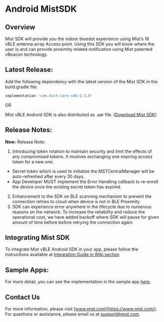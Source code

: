 # Android MistSDK      

## Overview
Mist SDK will provide you the indoor bluedot experience using Mist’s 16 vBLE antenna array Access point. Using this SDK you will know where the user is and can provide proximity related notification using Mist patented vBeacon technology.

## Latest Release:
Add the following dependency with the latest version of the Mist SDK in the build.gradle file:
```gradle
implementation 'com.mist:core-sdk:2.3.0'
```
OR     

Mist vBLE Android SDK is also distributed as .aar file. [[Download Mist SDK]](https://github.com/mistsys/mist-vble-android-sdk/tree/master/Library) 
 
 
## Release Notes:       
**New:**
Release Note:
1. Introducing token rotation to maintain security and limit the effects of any compromised tokens. It involves exchanging one expiring access token for a new one.     
* Secret token which is used to initialize the MSTCentralManager will be auto-refreshed after every 30 days.     
* App Developer MUST implement the Error Handling callback to re-enroll the device once the existing secret token has expired.     
2. Enhancement to the SDK on BLE scanning mechanism to prevent the connection retries to cloud when device is not in BLE Proximity.     
3. SDK can experience error anywhere in the lifecycle due to numerous reasons on the network. To increase the reliability and reduce the operational cost, we have added backoff where SDK will pause for given amount of time before before retrying the connection again.      

  
## Integrating Mist SDK
To integrate Mist vBLE Android SDK in your app, please follow the instructions available at [Integration Guide in Wiki section](https://github.com/mistsys/mist-vble-android-sdk/wiki)

## Sample Apps:
For more detail, you can see the implementation in the sample app [here](https://github.com/mistsys/mist-vble-android-sdk/tree/master/DemoApp).


## Contact Us
For more information, please visit [www.mist.com](https://www.mist.com/). For questions or assistance, please email us at support@mist.com.

